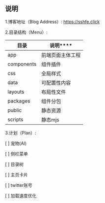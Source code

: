 ## 说明

1.博客地址（Blog Address）:  https://sshfe.click

2.目录结构（Menu）:


| 目录       | 说明****         |
| ---------- | ---------------- |
| app        | 前端页面主体工程 |
| components | 组件插件         |
| css        | 全局样式         |
| data       | 可配置性内容     |
| layouts    | 布局性文件       |
| packages   | 组件分包         |
| public     | 静态资源         |
| scripts    | 静态mjs          |

3.计划（Plan）:

[ ]  宠物(AI)

[ ]  侧栏菜单

[ ]  目录树

[ ]  主页卡片

[ ]  twitter账号

[ ]  加载速度优化
